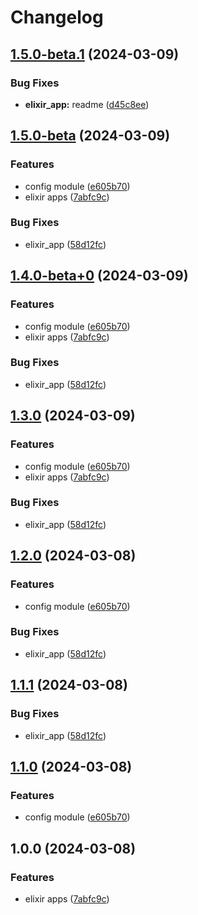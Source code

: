 # Changelog

## [1.5.0-beta.1](https://github.com/nicolas-mark/release-please-testing/compare/coolio-v1.5.0-beta...coolio-v1.5.0-beta.1) (2024-03-09)


### Bug Fixes

* **elixir_app:** readme ([d45c8ee](https://github.com/nicolas-mark/release-please-testing/commit/d45c8eee9bf7aadbc9218c1e1001dc1ebd24b9c7))

## [1.5.0-beta](https://github.com/nicolas-mark/release-please-testing/compare/coolio-v1.4.1...coolio-v1.5.0-beta) (2024-03-09)


### Features

* config module ([e605b70](https://github.com/nicolas-mark/release-please-testing/commit/e605b70cb559e3cf6f208de84c724ef36b7ce941))
* elixir apps ([7abfc9c](https://github.com/nicolas-mark/release-please-testing/commit/7abfc9c636f8b56ba83b147550dad6e9d90e9b26))


### Bug Fixes

* elixir_app ([58d12fc](https://github.com/nicolas-mark/release-please-testing/commit/58d12fc0cebd5509144dccadfbe1b20d9eeddf3d))

## [1.4.0-beta+0](https://github.com/nicolas-mark/release-please-testing/compare/coolio-v1.3.0-beta+0...coolio-v1.4.0-beta+0) (2024-03-09)


### Features

* config module ([e605b70](https://github.com/nicolas-mark/release-please-testing/commit/e605b70cb559e3cf6f208de84c724ef36b7ce941))
* elixir apps ([7abfc9c](https://github.com/nicolas-mark/release-please-testing/commit/7abfc9c636f8b56ba83b147550dad6e9d90e9b26))


### Bug Fixes

* elixir_app ([58d12fc](https://github.com/nicolas-mark/release-please-testing/commit/58d12fc0cebd5509144dccadfbe1b20d9eeddf3d))

## [1.3.0](https://github.com/nicolas-mark/release-please-testing/compare/coolio-v1.2.0...coolio-v1.3.0) (2024-03-09)


### Features

* config module ([e605b70](https://github.com/nicolas-mark/release-please-testing/commit/e605b70cb559e3cf6f208de84c724ef36b7ce941))
* elixir apps ([7abfc9c](https://github.com/nicolas-mark/release-please-testing/commit/7abfc9c636f8b56ba83b147550dad6e9d90e9b26))


### Bug Fixes

* elixir_app ([58d12fc](https://github.com/nicolas-mark/release-please-testing/commit/58d12fc0cebd5509144dccadfbe1b20d9eeddf3d))

## [1.2.0](https://github.com/nicolas-mark/release-please-testing/compare/v1.1.1...v1.2.0) (2024-03-08)


### Features

* config module ([e605b70](https://github.com/nicolas-mark/release-please-testing/commit/e605b70cb559e3cf6f208de84c724ef36b7ce941))


### Bug Fixes

* elixir_app ([58d12fc](https://github.com/nicolas-mark/release-please-testing/commit/58d12fc0cebd5509144dccadfbe1b20d9eeddf3d))

## [1.1.1](https://github.com/nicolas-mark/release-please-testing/compare/v1.1.0...v1.1.1) (2024-03-08)


### Bug Fixes

* elixir_app ([58d12fc](https://github.com/nicolas-mark/release-please-testing/commit/58d12fc0cebd5509144dccadfbe1b20d9eeddf3d))

## [1.1.0](https://github.com/nicolas-mark/release-please-testing/compare/v1.0.0...v1.1.0) (2024-03-08)


### Features

* config module ([e605b70](https://github.com/nicolas-mark/release-please-testing/commit/e605b70cb559e3cf6f208de84c724ef36b7ce941))

## 1.0.0 (2024-03-08)


### Features

* elixir apps ([7abfc9c](https://github.com/nicolas-mark/release-please-testing/commit/7abfc9c636f8b56ba83b147550dad6e9d90e9b26))
